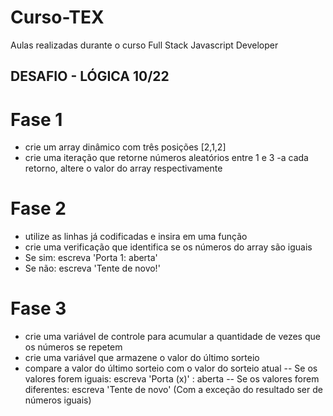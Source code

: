 # Curso-TEX
Aulas realizadas durante o curso Full Stack Javascript Developer

## DESAFIO - LÓGICA 10/22 

# Fase 1
- crie um array dinâmico com três posições [2,1,2]
- crie uma iteração que retorne números aleatórios entre 1 e 3
 -a cada retorno, altere o valor do array respectivamente

# Fase 2
- utilize as linhas já codificadas e insira em uma função
- crie uma verificação que identifica se os números do array são iguais
- Se sim: escreva 'Porta 1: aberta'
- Se não: escreva 'Tente de novo!'

# Fase 3
- crie uma variável de controle para acumular a quantidade de vezes que os números se repetem
- crie uma variável que armazene o valor do último sorteio
- compare a valor do último sorteio com o valor do sorteio atual
-- Se os valores forem iguais: escreva 'Porta (x)' : aberta
-- Se os valores forem diferentes: 
        escreva 'Tente de novo' (Com a exceção do resultado ser de números iguais)
